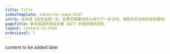 ```yaml
---
title: Title
indexTemplate: subsector-page.html
intro: 在阅读《投资指南》后，如果您需要协助以进行下一步活动，请联系您当地的投资服务团队。 
pageTitle: 联系英国贸易投资署（DIT）的投资服务团队
layout: content-cn.html
orderLevel: 7
---
```


content to be added later